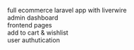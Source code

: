 full ecommerce laravel app with liverwire<br>
admin dashboard <br>
frontend pages<br>
add to cart & wishlist <br>
user authutication
